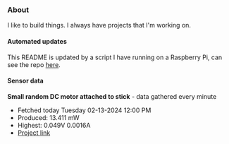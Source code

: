 ### About
I like to build things. I always have projects that I'm working on.

#### Automated updates
This README is updated by a script I have running on a Raspberry Pi, can see the repo [here](https://github.com/jdc-cunningham/raspi-git-repo-updater).

#### Sensor data


**Small random DC motor attached to stick** - data gathered every minute
- Fetched today Tuesday 02-13-2024 12:00 PM
- Produced: 13.411 mW
- Highest: 0.049V 0.0016A
- [Project link](https://github.com/jdc-cunningham/turbine-raspi)